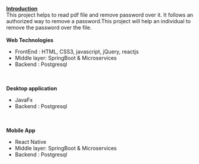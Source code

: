 <b><u>Introduction</u></b><br>
This project helps to read pdf file and remove password over it.
It follows an authorized way to remove a password.This project will help an individual to remove the password over the file.
<br><br>
<b>Web Technologies</b>
<ul>
  <li>FrontEnd : HTML, CSS3, javascript, jQuery, reactjs<br></li>
  <li>Middle layer: SpringBoot & Microservices<br></li>
  <li>Backend : Postgresql<br></li>
</ul>
<br><br>
<b>Desktop application</b><br>
<ul>
  <li>JavaFx<br></li>
  <li>Backend : Postgresql<br></li>
</ul>
<br><br>
<b>Mobile App</b>
<ul>
  <li>React Native<br></li>
  <li>Middle layer: SpringBoot & Microservices<br></li>
  <li>Backend : Postgresql<br></li>
</ul>








